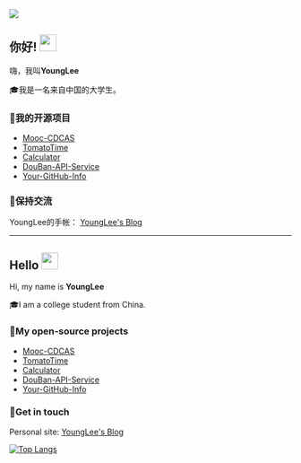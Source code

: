 <img src="https://cdn.jsdelivr.net/gh/sun0225SUN/sun0225SUN/assets/images/icon.png" />

## 你好! <img src="https://raw.githubusercontent.com/iampavangandhi/iampavangandhi/master/gifs/Hi.gif" width="30px"></h2>

嗨，我叫**YoungLee** 

🎓我是一名来自中国的大学生。 

### 🌱我的开源项目 

- [Mooc-CDCAS](https://github.com/YoungLee-coder/Mooc-CDCAS)
- [TomatoTime](https://github.com/YoungLee-coder/TomatoTime)
- [Calculator](https://github.com/YoungLee-coder/Calculator)
- [DouBan-API-Service](https://github.com/YoungLee-coder/DouBan-API-Service)
- [Your-GitHub-Info](https://github.com/YoungLee-coder/Your-GitHub-Info)

### 🔭保持交流

YoungLee的手帐： [YoungLee's Blog](https://younglee.cn)

------



## Hello <img src="https://raw.githubusercontent.com/iampavangandhi/iampavangandhi/master/gifs/Hi.gif" width="30px"></h2>

<!--
**YoungLee-coder/YoungLee-coder** is a ✨ _special_ ✨ repository because its `README.md` (this file) appears on your GitHub profile.
<!-- <img align="left" src="https://i.loli.net/2020/06/26/ov6QVN8TtfsFcRp.png" alt="Eryou Hao" width=285px height=384px/> -->

Hi, my name is **YoungLee**

🎓I am a college student from China.

### 🌱My open-source projects

- [Mooc-CDCAS](https://github.com/YoungLee-coder/Mooc-CDCAS)
- [TomatoTime](https://github.com/YoungLee-coder/TomatoTime)
- [Calculator](https://github.com/YoungLee-coder/Calculator)
- [DouBan-API-Service](https://github.com/YoungLee-coder/DouBan-API-Service)
- [Your-GitHub-Info](https://github.com/YoungLee-coder/Your-GitHub-Info)

### 🔭Get in touch

 Personal site: [YoungLee's Blog](https://younglee.cn)

[![Top Langs](https://github-readme-stats.vercel.app/api/top-langs/?username=YoungLee-coder&layout=compact&text_color=daf7dc&bg_color=151515)](https://github.com/devSouvik/github-readme-stats)

